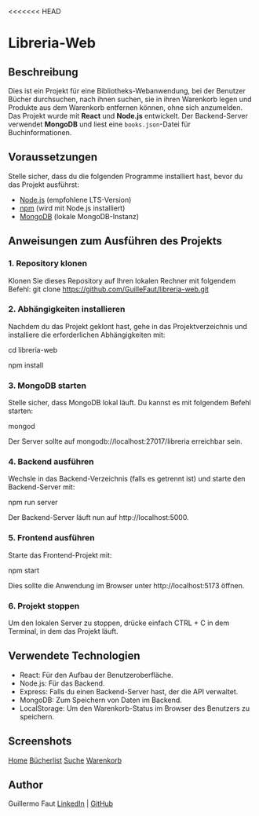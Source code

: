 <<<<<<< HEAD
# Libreria-Web

## Beschreibung
Dies ist ein Projekt für eine Bibliotheks-Webanwendung, bei der Benutzer Bücher durchsuchen, nach ihnen suchen, sie in ihren Warenkorb legen und Produkte aus dem Warenkorb entfernen können, ohne sich anzumelden. Das Projekt wurde mit **React** und **Node.js** entwickelt. Der Backend-Server verwendet **MongoDB** und liest eine `books.json`-Datei für Buchinformationen.

## Voraussetzungen
Stelle sicher, dass du die folgenden Programme installiert hast, bevor du das Projekt ausführst:

- [Node.js](https://nodejs.org/) (empfohlene LTS-Version)
- [npm](https://www.npmjs.com/) (wird mit Node.js installiert)
- [MongoDB](https://www.mongodb.com/try/download/community) (lokale MongoDB-Instanz)

## Anweisungen zum Ausführen des Projekts

### 1. Repository klonen
Klonen Sie dieses Repository auf Ihren lokalen Rechner mit folgendem Befehl:
git clone https://github.com/GuilleFaut/libreria-web.git


### 2. Abhängigkeiten installieren
Nachdem du das Projekt geklont hast, gehe in das Projektverzeichnis und installiere die erforderlichen Abhängigkeiten mit:

cd libreria-web

npm install

### 3. MongoDB starten
Stelle sicher, dass MongoDB lokal läuft. Du kannst es mit folgendem Befehl starten:

mongod

Der Server sollte auf mongodb://localhost:27017/libreria erreichbar sein.

### 4. Backend ausführen
Wechsle in das Backend-Verzeichnis (falls es getrennt ist) und starte den Backend-Server mit:

npm run server

Der Backend-Server läuft nun auf http://localhost:5000.

### 5. Frontend ausführen
Starte das Frontend-Projekt mit:

npm start

Dies sollte die Anwendung im Browser unter http://localhost:5173 öffnen.

### 6. Projekt stoppen
Um den lokalen Server zu stoppen, drücke einfach CTRL + C in dem Terminal, in dem das Projekt läuft.

## Verwendete Technologien
- React: Für den Aufbau der Benutzeroberfläche.
- Node.js: Für das Backend.
- Express: Falls du einen Backend-Server hast, der die API verwaltet.
- MongoDB: Zum Speichern von Daten im Backend.
- LocalStorage: Um den Warenkorb-Status im Browser des Benutzers zu speichern.

## Screenshots

[Home](images/home.png)
[Bücherlist](images/bücher.png)
[Suche](images/suche.png)
[Warenkorb](images/warenkorb.png)

## Author

Guillermo Faut
[LinkedIn](https://www.linkedin.com/in/guillermo-faut-92902389/) | [GitHub](https://github.com/GuilleFaut)